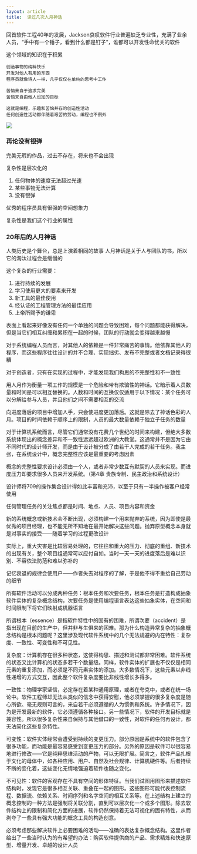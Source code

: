 ```yaml
---
layout: article
title:  读过几次人月神话
---
```

回首软件工程40年的发展，Jackson哀叹软件行业普遍缺乏专业性，充满了业余人员，“手中有一个锤子，看到什么都是钉子”，谁都可以开发性命忧关的软件

这个领域的知识在于积累

```
创造事物的纯粹快乐
开发对他人有用的东西
程序员就像诗人一样，几乎仅仅在单纯的思考中工作

苦恼来自于追求完美
苦恼来自由他人设定的目标

这就是编程，乐趣和苦恼并存的创造性活动
任何创造性活动都伴随着艰苦的劳动，编程也不例外
```

![](https://i0.wp.com/shepwayvox.org/wp-content/uploads/2017/03/no_silver_bullet.jpg?zoom=2&resize=609%2C264&ssl=1)

### 再论没有银弹

完美无瑕的作品，过去不存在，将来也不会出现

复杂性是层次化的

1. 任何物体的速度无法超过光速
2. 某些事物无法计算
3. 没有银弹

优秀的程序员具有很强的空间想象力

复杂性是我们这个行业的属性

### 20年后的人月神话

人类历史是个舞台，总是上演着相同的故事
人月神话是关于人与团队的书，所以它的淘汰过程会是缓慢的

这个复杂的行业需要：

1. 进行持续的发展
2. 学习使用更大的要素来开发
3. 新工具的最佳使用
4. 经认证的工程管理方法的最佳应用
5. 上帝所赐予的谦卑



表面上看起来好像没有任何一个单独的问题会导致困难，每个问题都能获得解决，但是当它们相互纠缠和累积在一起的时候，团队的行动就会变得越来越慢

对于系统编程人员而言，对其他人的依赖是一件非常痛苦的事情。他依靠其他人的程序，而这些程序往往设计的并不合理、实现拙劣、发布不完整或者文档记录得很糟

对于创造者，只有在实现的过程中，才能发现我们构思的不完整性和不一致性

用人月作为衡量一项工作的规模是一个危险和带有欺骗性的神话。它暗示着人员数量和时间是可以相互替换的。人数和时间的互换仅仅适用于以下情况：某个任务可以分解给参与人员，并且他们之间不需要相互的交流

向进度落后的项目中增加人手，只会使进度更加落后。这就是除去了神话色彩的人月。项目的时间依赖于顺序上的限制，人员的最大数量依赖于独立子任务的数量

对于计算机系统而言，尽管它们通常没有花费几个世纪的时间来构建，但绝大多数系统体现出的概念差异和不一致性远远超过欧洲的大教堂。这通常并不是因为它由不同时代的设计师开发，而是由于设计被分成了由若干人完成的若干任务。我主张，在系统设计中，概念完整性应该是最重要的考虑因素

概念的完整性要求设计必须由一个人，或者非常少数互有默契的人员来实现。而进度压力却要求很多人员来开发系统。（第4章 贵族专制、民主政治和系统设计）

设计师将709的操作集合设计得如此丰富和充沛，以至于只有一半操作被客户经常使用

任何管理任务的关注焦点都是时间、地点、人员、项目内容和资金

新的系统概念或新技术会不断出现，必须构建一个用来抛弃的系统，因为即使是最优秀的项目经理，也不能无所不知地在最开始解决这些问题。抛弃原型概念本身就是对事实的接受——随着学习的过程更改设计

实际上，重大灾害是比较容易处理的，它往往和重大的压力、彻底的重组、新技术的出现有关，整个项目组通常可以应付自如。当时一天一天的进度落后是难以识别、不容依法防范和难以弥补的

记忆衰退的规律会使用户——作者失去对程序的了解，于是他不得不重拾自己劳动的细节

所有软件活动可以分成两种任务：根本任务和次要任务，根本任务是打造构成抽象软件实体的复杂概念结构，次要任务是使用编程语言表达这些抽象实体，在空间和时间限制下将它们映射成机器语言

所谓根本（essence）是指软件特性中的固有的困难，所谓次要（accident）是指出现在目前的生产中，但并非与生俱来的困难。那为什么构造异常复杂的抽象概念结构是根本问题呢？这里涉及现代软件系统中的几个无法规避的内在特性：复杂度、一致性、可变性和不可见性。

复杂度：计算机存在很多种状态，这使得构思、描述和测试都非常困难。软件系统的状态又比计算机的状态多若干个数量级。同样，软件实体的扩展也不仅仅是相同元素的重复添加，而必须是不同元素实体的添加。大多数情况下，这些元素以非线性递增的方式交互，因此整个软件复杂度要比非线性增长多得多。

一致性：物理学家坚信，必定存在着某种通用原理，或者在夸克中，或者在统一场论中。软件工程师却无法从类似的信念中获得安慰，他必须掌握的很多复杂度是随心所欲、毫无规则可言的，来自若干必须遵循的人为惯例和系统。许多情况下，因为是开发最新的软件，它必须遵循各种接口。另一些情况下，软件的开发目标就是兼容性。所以很多复杂性来自保持与其他借口的一致性，对软件的任何再设计，都无法简化这些复杂特性。

可变性：软件实体经常会遭受到持续的变更压力。部分原因是系统中的软件包含了很多功能，而功能是最容易感受到变更压力的部分。另外的原因是软件可以很容易地进行修改——它是纯粹思维活动的产物，可以无限扩展。简言之，软件产品扎根于文化的母体中，如各种应用、用户、自然及社会规律、计算机硬件等。后者持续不断的变化着，这些变化无情地强迫着软件也随之变化。

不可见性：软件的客观存在不具有空间的形体特征。当我们试图用图形来描述软件结构时，发现它是很多相互关联、重叠在一起的图形。这些图形可能代表控制流程、数据流、依赖关系、时间序列和名字空间的相互关系等。在上述结构上建立的概念控制的一种方法是强制将关联分割，直到可以层次化一个或多个图形。除去软件结构上的限制和简化方面的进展，软件仍然保持着无法可视化的固有特性，从而剥夺了一些具有强大功能的概念工具的构造创意。

必须考虑那些解决软件上必要困难的活动——准确的表达复杂概念结构。这里作者给出了一些当时认为的有希望的办法：购买软件提供商的产品、需求精炼和快速原型、增量开发、卓越的设计人员


